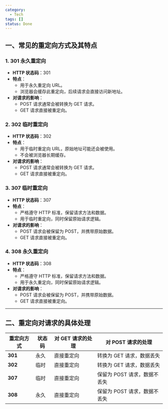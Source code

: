 ```yaml
---
category:
  - Tech
tags: []
status: Done
---
```

## 一、常见的重定向方式及其特点

### 1. 301 永久重定向
- **HTTP 状态码**：301
- **特点**：
  - 用于永久重定向 URL。
  - 浏览器会缓存此重定向，后续请求会直接访问新地址。
- **对请求的影响**：
  - POST 请求通常会被转换为 GET 请求。
  - GET 请求直接被重定向。

### 2. 302 临时重定向
- **HTTP 状态码**：302
- **特点**：
  - 用于临时重定向 URL，原始地址可能还会被使用。
  - 不会被浏览器长期缓存。
- **对请求的影响**：
  - POST 请求通常会被转换为 GET 请求。
  - GET 请求直接被重定向。

### 3. 307 临时重定向
- **HTTP 状态码**：307
- **特点**：
  - 严格遵守 HTTP 标准，保留请求方法和数据。
  - 用于临时重定向，同时保留原始请求逻辑。
- **对请求的影响**：
  - POST 请求会被保留为 POST，并携带原始数据。
  - GET 请求直接被重定向。

### 4. 308 永久重定向
- **HTTP 状态码**：308
- **特点**：
  - 严格遵守 HTTP 标准，保留请求方法和数据。
  - 用于永久重定向，同时保留原始请求逻辑。
- **对请求的影响**：
  - POST 请求会被保留为 POST，并携带原始数据。
  - GET 请求直接被重定向。

---

## 二、重定向对请求的具体处理

| **重定向方式** | **状态码** | **对 GET 请求的处理**         | **对 POST 请求的处理**                    |
|----------------|------------|-------------------------------|------------------------------------------|
| **301**        | 永久       | 直接重定向                   | 转换为 GET 请求，数据丢失                 |
| **302**        | 临时       | 直接重定向                   | 转换为 GET 请求，数据丢失                 |
| **307**        | 临时       | 直接重定向                   | 保留为 POST 请求，数据不丢失              |
| **308**        | 永久       | 直接重定向                   | 保留为 POST 请求，数据不丢失              |


